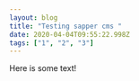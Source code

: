 ```yaml
---
layout: blog
title: "Testing sapper cms "
date: 2020-04-04T09:55:22.998Z
tags: ["1", "2", "3"]
---
```


Here is some text!
